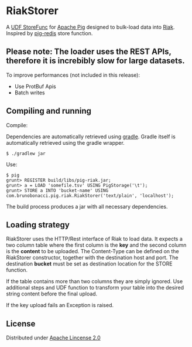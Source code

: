 # RiakStorer

A [UDF StoreFunc](http://pig.apache.org/docs/r0.8.0/udf.html#Store+Functions) for [Apache Pig](http://pig.apache.org/) designed to bulk-load data into [Riak](http://basho.com/riak/). Inspired by [pig-redis](https://github.com/mattb/pig-redis) store function.

## Please note: The loader uses the REST APIs, therefore it is increbibly slow for large datasets. 
To improve performances (not included in this release):
  - Use ProtBuf Apis
  - Batch writes

## Compiling and running

Compile:

Dependencies are automatically retrieved using [gradle](http://www.gradle.org/). Gradle itself is automatically retrieved using the gradle wrapper.

    $ ./gradlew jar

Use:

    $ pig
    grunt> REGISTER build/libs/pig-riak.jar;
    grunt> a = LOAD 'somefile.tsv' USING PigStorage('\t');
    grunt> STORE a INTO 'bucket-name' USING com.brunobonacci.pig.riak.RiakStorer('text/plain', 'localhost');

The build process produces a jar with all necessary dependencies.

## Loading strategy

RiakStorer uses the HTTP/Rest interface of Riak to load data.
It expects a two column table where the first column is the **key** and the second column is the **content** to be uploaded.
The Content-Type can be defined on the RiakStorer constructor, together with the destination host and port.
The destination **bucket** must be set as destination location for the STORE function.

If the table contains more than two columns they are simply ignored. Use additional steps and UDF function to transform your table into the desired string content before the final upload.

If the key upload fails an Exception is raised.

## License

Distributed under [Apache Lincense 2.0](http://www.apache.org/licenses/LICENSE-2.0.html)

